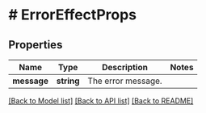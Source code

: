 # # ErrorEffectProps

## Properties

Name | Type | Description | Notes
------------ | ------------- | ------------- | -------------
**message** | **string** | The error message. | 

[[Back to Model list]](../../README.md#documentation-for-models) [[Back to API list]](../../README.md#documentation-for-api-endpoints) [[Back to README]](../../README.md)


